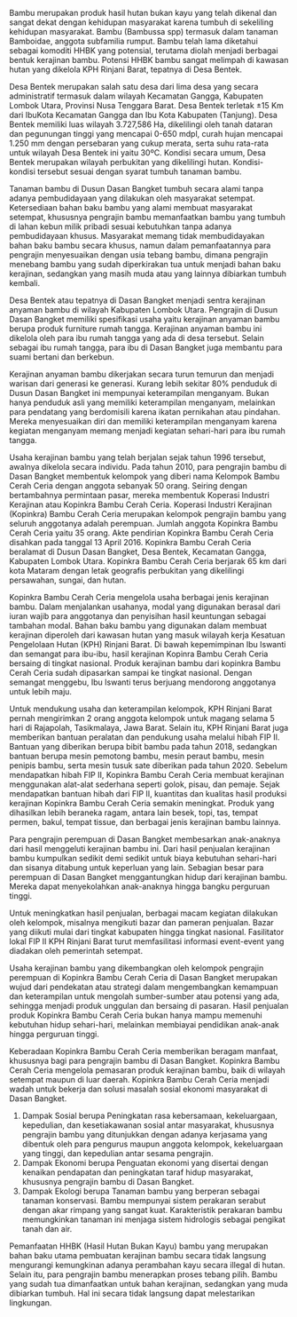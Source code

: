 Bambu merupakan produk hasil hutan bukan kayu yang telah dikenal dan sangat dekat dengan kehidupan masyarakat karena tumbuh di sekeliling kehidupan masyarakat. Bambu (Bambussa spp) termasuk dalam tanaman Bamboidae, anggota subfamilia rumput. Bambu telah lama diketahui sebagai komoditi HHBK yang potensial, terutama diolah menjadi berbagai bentuk kerajinan bambu. Potensi HHBK bambu sangat melimpah di kawasan hutan yang dikelola KPH Rinjani Barat, tepatnya di Desa Bentek. 

Desa Bentek merupakan salah satu desa dari lima desa yang secara administratif termasuk dalam wilayah Kecamatan Gangga, Kabupaten Lombok Utara, Provinsi Nusa Tenggara Barat. Desa Bentek terletak ±15 Km dari IbuKota Kecamatan Gangga dan Ibu Kota Kabupaten (Tanjung). Desa Bentek memiliki luas wilayah 3.727,586 Ha, dikelilingi oleh tanah dataran dan pegunungan tinggi yang mencapai 0-650 mdpl, curah hujan mencapai 1.250 mm dengan persebaran yang cukup merata, serta suhu rata-rata untuk wilayah Desa Bentek ini yaitu 30ºC. Kondisi secara umum, Desa Bentek merupakan wilayah perbukitan yang dikelilingi hutan. Kondisi-kondisi tersebut sesuai dengan syarat tumbuh tanaman bambu.

Tanaman bambu di Dusun Dasan Bangket tumbuh secara alami tanpa adanya pembudidayaan yang dilakukan oleh masyarakat setempat. Ketersediaan bahan baku bambu yang alami membuat masyarakat setempat, khususnya pengrajin bambu memanfaatkan bambu yang tumbuh di lahan kebun milik pribadi sesuai kebutuhkan tanpa adanya pembudidayaan khusus. Masyarakat memang tidak membudidayakan bahan baku bambu secara khusus, namun dalam pemanfaatannya para pengrajin menyesuaikan dengan usia tebang bambu, dimana pengrajin menebang bambu yang sudah diperkirakan tua untuk menjadi bahan baku kerajinan, sedangkan yang masih muda atau yang lainnya dibiarkan tumbuh kembali. 

Desa Bentek atau tepatnya di Dasan Bangket menjadi sentra kerajinan anyaman bambu di wilayah Kabupaten Lombok Utara. Pengrajin di Dusun Dasan Bangket memiliki spesifikasi usaha yaitu kerajinan anyaman bambu berupa produk furniture rumah tangga. Kerajinan anyaman bambu ini dikelola oleh para ibu rumah tangga yang ada di desa tersebut. Selain sebagai ibu rumah tangga, para ibu di Dasan Bangket juga membantu para suami bertani dan berkebun.

Kerajinan anyaman bambu dikerjakan secara turun temurun dan menjadi warisan dari generasi ke generasi. Kurang lebih sekitar 80% penduduk di Dusun Dasan Bangket ini mempunyai keterampilan menganyam. Bukan hanya penduduk asli yang memiliki keterampilan menganyam, melainkan para pendatang yang berdomisili karena ikatan pernikahan atau pindahan. Mereka menyesuaikan diri dan memiliki keterampilan menganyam karena kegiatan menganyam memang menjadi kegiatan sehari-hari para ibu rumah tangga.

Usaha kerajinan bambu yang telah berjalan sejak tahun 1996 tersebut, awalnya dikelola secara individu. Pada tahun 2010, para pengrajin bambu di Dasan Bangket membentuk kelompok yang diberi nama Kelompok Bambu Cerah Ceria dengan anggota sebanyak 50 orang. Seiring dengan bertambahnya permintaan pasar, mereka membentuk Koperasi Industri Kerajinan atau Kopinkra Bambu Cerah Ceria. Koperasi Industri Kerajinan (Kopinkra) Bambu Cerah Ceria merupakan kelompok pengrajin bambu yang seluruh anggotanya adalah perempuan. Jumlah anggota Kopinkra Bambu Cerah Ceria yaitu 35 orang. Akte pendirian Kopinkra Bambu Cerah Ceria disahkan pada tanggal 13 April 2016. Kopinkra Bambu Cerah Ceria beralamat di Dusun Dasan Bangket, Desa Bentek, Kecamatan Gangga, Kabupaten Lombok Utara. Kopinkra Bambu Cerah Ceria berjarak 65 km dari kota Mataram dengan letak geografis perbukitan yang dikelilingi persawahan, sungai, dan hutan.

Kopinkra Bambu Cerah Ceria mengelola usaha berbagai jenis kerajinan bambu. Dalam menjalankan usahanya, modal yang digunakan berasal dari iuran wajib para anggotanya dan penyisihan hasil keuntungan sebagai tambahan modal. Bahan baku bambu yang digunakan dalam membuat kerajinan diperoleh dari kawasan hutan yang masuk wilayah kerja Kesatuan Pengelolaan Hutan (KPH) Rinjani Barat. Di bawah kepemimpinan Ibu Iswanti dan semangat para ibu-ibu, hasil kerajinan Kopinra Bambu Cerah Ceria bersaing di tingkat nasional. Produk kerajinan bambu dari kopinkra Bambu Cerah Ceria sudah dipasarkan sampai ke tingkat nasional. Dengan semangat menggebu, Ibu Iswanti terus berjuang mendorong anggotanya untuk lebih maju.

Untuk mendukung usaha dan keterampilan kelompok, KPH Rinjani Barat pernah mengirimkan 2 orang anggota kelompok untuk magang selama 5 hari di Rajapolah, Tasikmalaya, Jawa Barat. Selain itu, KPH Rinjani Barat juga memberikan bantuan peralatan dan pendukung usaha melalui hibah FIP II. Bantuan yang diberikan berupa bibit bambu pada tahun 2018, sedangkan bantuan berupa mesin pemotong bambu, mesin peraut bambu, mesin penipis bambu, serta mesin tusuk sate diberikan pada tahun 2020. Sebelum mendapatkan hibah FIP II, Kopinkra Bambu Cerah Ceria membuat kerajinan menggunakan alat-alat sederhana seperti golok, pisau, dan pemaje. Sejak mendapatkan bantuan hibah dari FIP II, kuantitas dan kualitas hasil produksi kerajinan Kopinkra Bambu Cerah Ceria semakin meningkat. Produk yang dihasilkan lebih beraneka ragam, antara lain besek, topi, tas, tempat permen, bakul, tempat tissue, dan berbagai jenis kerajinan bambu lainnya.

Para pengrajin perempuan di Dasan Bangket membesarkan anak-anaknya dari hasil menggeluti kerajinan bambu ini. Dari hasil penjualan kerajinan bambu kumpulkan sedikit demi sedikit untuk biaya kebutuhan sehari-hari dan sisanya ditabung untuk keperluan yang lain. Sebagian besar para perempuan di Dasan Bangket menggantungkan hidup dari kerajinan bambu. Mereka dapat menyekolahkan anak-anaknya hingga bangku perguruan tinggi. 

Untuk meningkatkan hasil penjualan, berbagai macam kegiatan dilakukan oleh kelompok, misalnya mengikuti bazar dan pameran penjualan. Bazar yang diikuti mulai dari tingkat kabupaten hingga tingkat nasional. Fasilitator lokal FIP II KPH Rinjani Barat turut memfasilitasi informasi event-event yang diadakan oleh pemerintah setempat.

Usaha kerajinan bambu yang dikembangkan oleh kelompok pengrajin perempuan di Kopinkra Bambu Cerah Ceria di Dasan Bangket merupakan wujud dari pendekatan atau strategi dalam mengembangkan kemampuan dan keterampilan untuk mengolah sumber-sumber atau potensi yang ada, sehingga menjadi produk unggulan dan bersaing di pasaran. Hasil penjualan produk Kopinkra Bambu Cerah Ceria bukan hanya mampu memenuhi kebutuhan hidup sehari-hari, melainkan membiayai pendidikan anak-anak hingga perguruan tinggi.

Keberadaan Kopinkra Bambu Cerah Ceria memberikan beragam manfaat, khususnya bagi para pengrajin bambu di Dasan Bangket. Kopinkra Bambu Cerah Ceria mengelola pemasaran produk kerajinan bambu, baik di wilayah setempat maupun di luar daerah. Kopinkra Bambu Cerah Ceria menjadi wadah untuk bekerja dan solusi masalah sosial ekonomi masyarakat di Dasan Bangket.
1. Dampak Sosial berupa Peningkatan rasa kebersamaan, kekeluargaan, kepedulian, dan kesetiakawanan sosial antar masyarakat, khususnya pengrajin bambu yang ditunjukkan dengan adanya kerjasama yang dibentuk oleh para pengurus maupun anggota kelompok, kekeluargaan yang tinggi, dan kepedulian antar sesama pengrajin.
2. Dampak Ekonomi berupa Penguatan ekonomi yang disertai dengan kenaikan pendapatan dan peningkatan taraf hidup masyarakat, khususnya pengrajin bambu di Dasan Bangket.
3. Dampak Ekologi berupa Tanaman bambu yang berperan sebagai tanaman konservasi. Bambu mempunyai sistem perakaran serabut dengan akar rimpang yang sangat kuat. Karakteristik perakaran bambu memungkinkan tanaman ini menjaga sistem hidrologis sebagai pengikat tanah dan air.

Pemanfaatan HHBK (Hasil Hutan Bukan Kayu) bambu yang merupakan bahan baku utama pembuatan kerajinan bambu secara tidak langsung mengurangi kemungkinan adanya perambahan kayu secara illegal di hutan. Selain itu, para pengrajin bambu menerapkan proses tebang pilih. Bambu yang sudah tua dimanfaatkan untuk bahan kerajinan, sedangkan yang muda dibiarkan tumbuh. Hal ini secara tidak langsung dapat melestarikan lingkungan.